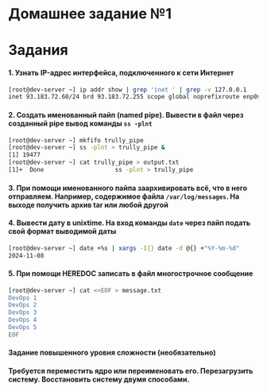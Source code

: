 # Домашнее задание №1



# Задания

#### 1. Узнать IP-адрес интерфейса, подключенного к сети Интернет
```sh
[root@dev-server ~] ip addr show | grep 'inet ' | grep -v 127.0.0.1
inet 93.183.72.60/24 brd 93.183.72.255 scope global noprefixroute enp0s5
```

#### 2. Создать именованный пайп (named pipe). Вывести в файл через созданный pipe вывод команды `ss -plnt`
```sh
[root@dev-server ~] mkfifo trully_pipe
[root@dev-server ~] ss -plnt > trully_pipe &
[1] 19477
[root@dev-server ~] cat trully_pipe > output.txt
[1]+  Done                    ss -plnt > trully_pipe
```
#### 3. При помощи именованного пайпа заархивировать всё, что в него отправляем. Например, содержимое файла `/var/log/messages`. На выходе получить архив tar или любой другой

#### 4. Вывести дату в unixtime. На вход команды `date` через пайп подать свой формат выводимой даты
```sh
[root@dev-server ~] date +%s | xargs -I{} date -d @{} +"%Y-%m-%d"
2024-11-08
```
#### 5. При помощи HEREDOC записать в файл многострочное сообщение
```sh
[root@dev-server ~] cat <<EOF > message.txt
DevOps 1
DevOps 2
DevOps 3
DevOps 4
DevOps 5
EOF
```
#### Задание повышенного уровня сложности (необязательно)
#### Требуется переместить ядро или переименовать его. Перезагрузить систему. Восстановить систему двумя способами.



